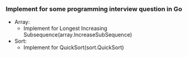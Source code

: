 ### Implement for some programming interview question in Go
- Array:
    - Implement for Longest Increasing Subsequence(array.IncreaseSubSequence)
- Sort:
    - Implement for QuickSort(sort.QuickSort)



